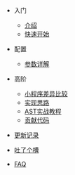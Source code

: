 * 入门
    * [介绍](/start/context.md)
    * [快速开始](/start/quick.md)

* 配置
    * [参数详解](/start/param.md)
    
* 高阶
    * [小程序差异比较](/contents/diff.md) 
    * [实现思路](/contents/theory.md)
    * [AST实战教程](/contents/AST.md)
    * [贡献代码](/contents/contribution.md)

* [更新记录](/start/changelog.md)

* [吐了个槽](https://support.qq.com/products/123203)

* [FAQ](/start/fqa.md)

